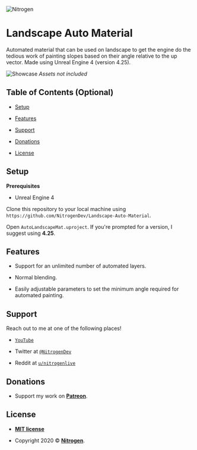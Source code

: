 
  

![Nitrogen](https://user-images.githubusercontent.com/44950964/90797265-1852f980-e319-11ea-9fb7-75ca65154392.png)

  

  

# Landscape Auto Material

Automated material that can be used on landscape to get the engine do the tedious work of painting slopes based on their angle relative to the up vector. Made using Unreal Engine 4 (version 4.25).

![Showcase](Images/Showcase.gif)
*Assets not included*

## Table of Contents (Optional)

  

  

-  [Setup](#setup)

-  [Features](#features)

-  [Support](#support)

-  [Donations](#donations)

-  [License](#license)

## Setup

  

**Prerequisites**

  

* Unreal Engine 4

  

Clone this repository to your local machine using `https://github.com/NitrogenDev/Landscape-Auto-Material`.

  

Open `AutoLandscapeMat.uproject`. If you're prompted for a version, I suggest using **4.25**.

  

## Features

  

* Support for an unlimited number of automated layers.

  

* Normal blending.

  

* Easily adjustable parameters to set the minimum angle required for automated painting.

  

## Support

  

  

Reach out to me at one of the following places!

  

  

-  <a  href="https://www.youtube.com/c/nitrogendev"  target="_blank">`YouTube`</a>

  

  

- Twitter at <a  href="https://twitter.com/nitrogendev"  target="_blank">`@NitrogenDev`</a>

  

  

- Reddit at <a  href="https://www.reddit.com/user/nitrogenlive"  target="_blank">`u/nitrogenlive`</a>

  

## Donations

  

  

- Support my work on **<a href="https://www.patreon.com/NitrogenDev"  target="_blank">Patreon</a>**.

  

## License

  

  

-  **[MIT license](http://opensource.org/licenses/mit-license.php)**

  

  

- Copyright 2020 © **<a href="https://www.youtube.com/c/nitrogendev"  target="_blank">Nitrogen</a>**.